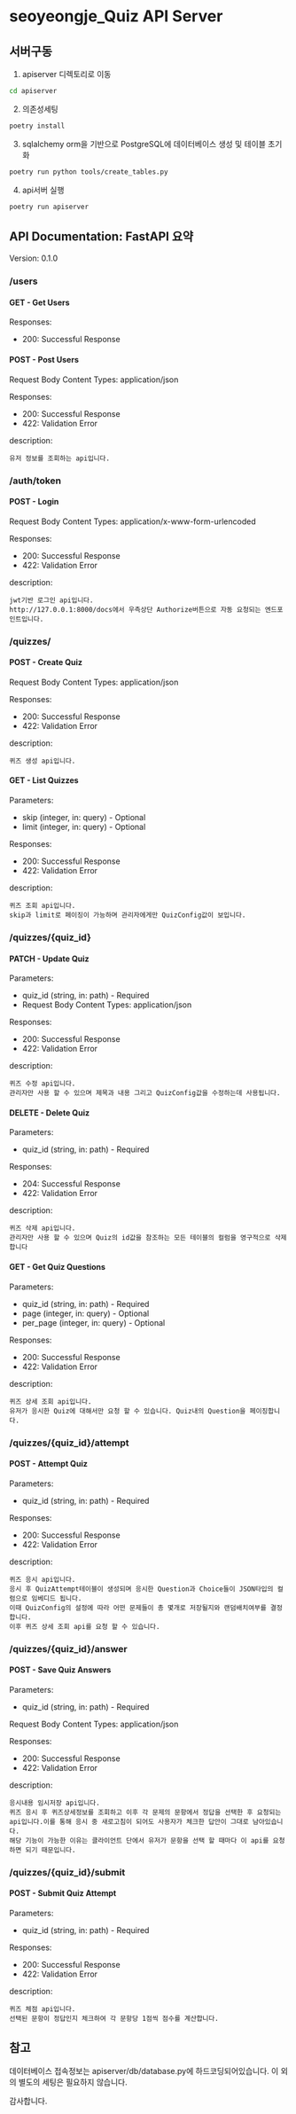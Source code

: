# seoyeongje_Quiz API Server

## 서버구동
1. apiserver 디렉토리로 이동
```sh
cd apiserver
```

2. 의존성세팅
```sh
poetry install
```

3. sqlalchemy orm을 기반으로 PostgreSQL에 데이터베이스 생성 및 테이블 초기화
```sh
poetry run python tools/create_tables.py
```

4. api서버 실행
```sh
poetry run apiserver
```

## API Documentation: FastAPI 요약
Version: 0.1.0

### /users
#### GET - Get Users  
Responses:
- 200: Successful Response

#### POST - Post Users
Request Body Content Types: application/json

Responses:
- 200: Successful Response
- 422: Validation Error

description:

    유저 정보를 조회하는 api입니다.

### /auth/token
#### POST - Login
Request Body Content Types: application/x-www-form-urlencoded

Responses:
- 200: Successful Response
- 422: Validation Error

description:

    jwt기반 로그인 api입니다. 
    http://127.0.0.1:8000/docs에서 우측상단 Authorize버튼으로 자동 요청되는 엔드포인트입니다.

### /quizzes/
#### POST - Create Quiz 
Request Body Content Types: application/json

Responses:
- 200: Successful Response
- 422: Validation Error

description:

    퀴즈 생성 api입니다. 

#### GET - List Quizzes
Parameters:
- skip (integer, in: query) - Optional
- limit (integer, in: query) - Optional

Responses:
- 200: Successful Response
- 422: Validation Error

description:

    퀴즈 조회 api입니다. 
    skip과 limit로 페이징이 가능하며 관리자에게만 QuizConfig값이 보입니다.

### /quizzes/{quiz_id}
#### PATCH - Update Quiz
Parameters:
- quiz_id (string, in: path) - Required
- Request Body Content Types: application/json

Responses:
- 200: Successful Response
- 422: Validation Error

description:

    퀴즈 수정 api입니다. 
    관리자만 사용 할 수 있으며 제목과 내용 그리고 QuizConfig값을 수정하는데 사용됩니다.

#### DELETE - Delete Quiz
Parameters:
- quiz_id (string, in: path) - Required

Responses:
- 204: Successful Response
- 422: Validation Error

description:

    퀴즈 삭제 api입니다. 
    관리자만 사용 할 수 있으며 Quiz의 id값을 참조하는 모든 테이블의 컬럼을 영구적으로 삭제합니다

#### GET - Get Quiz Questions
Parameters:
- quiz_id (string, in: path) - Required
- page (integer, in: query) - Optional
- per_page (integer, in: query) - Optional

Responses:
- 200: Successful Response
- 422: Validation Error

description:

    퀴즈 상세 조회 api입니다. 
    유저가 응시한 Quiz에 대해서만 요청 할 수 있습니다. Quiz내의 Question을 페이징합니다.

### /quizzes/{quiz_id}/attempt
#### POST - Attempt Quiz
Parameters:
- quiz_id (string, in: path) - Required

Responses:
- 200: Successful Response
- 422: Validation Error

description:

    퀴즈 응시 api입니다. 
    응시 후 QuizAttempt테이블이 생성되며 응시한 Question과 Choice들이 JSON타입의 컬럼으로 임베디드 됩니다. 
    이때 QuizConfig의 설정에 따라 어떤 문제들이 총 몇개로 저장될지와 랜덤배치여부를 결정합니다. 
    이후 퀴즈 상세 조회 api를 요청 할 수 있습니다.

### /quizzes/{quiz_id}/answer
#### POST - Save Quiz Answers
Parameters:
- quiz_id (string, in: path) - Required

Request Body Content Types: application/json

Responses:
- 200: Successful Response
- 422: Validation Error

description:

    응시내용 임시저장 api입니다.
    퀴즈 응시 후 퀴즈상세정보를 조회하고 이후 각 문제의 문항에서 정답을 선택한 후 요청되는 api입니다.이를 통해 응시 중 새로고침이 되어도 사용자가 체크한 답안이 그대로 남아있습니다.
    해당 기능이 가능한 이유는 클라이언트 단에서 유저가 문항을 선택 할 때마다 이 api를 요청하면 되기 때문입니다.

### /quizzes/{quiz_id}/submit
#### POST - Submit Quiz Attempt
Parameters:
- quiz_id (string, in: path) - Required

Responses:
- 200: Successful Response
- 422: Validation Error

description:

    퀴즈 체점 api입니다. 
    선택된 문항이 정답인지 체크하여 각 문항당 1점씩 점수를 계산합니다.

## 참고
데이터베이스 접속정보는 apiserver/db/database.py에 하드코딩되어있습니다.
이 외의 별도의 세팅은 필요하지 않습니다.

감사합니다.